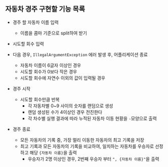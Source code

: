 ## 자동차 경주 구현할 기능 목록
- 경주 할 자동차 이름 입력
  - 이름을 콤마 기준으로 split하여 받기
- 시도할 회수 입력
- 다음 경우, `IllegalArgumentException` 에러 발생 후, 어플리케이션 종료
  - 자동차 이름이 6글자 이상인 경우
  - 시도할 회수가 0보다 작은 경우
  - 시도할 회수에 자연수 이외의 값이 입력될 경우
  
- 경주 시작
  - 시도할 회수만큼 반복
    - 각 자동차별 0~9 사이의 숫자를 랜덤으로 생성
    - 랜덤 생성된 수가 4이상인 경우 전진한다
    - 각 차수별 실행 결과에 따라 누적된 자동차 이동 현황을 `-`모양으로 출력
    
- 경주 종료
  - 모든 자동차의 기록 중, 가장 멀리 이동한 자동차의 최고 기록을 저장
  - 최고 기록과 모든 자동차의 기록을 비교하여, 일치하는 자동차를 우승자로 선정하고 해당 `{자동차 이름}`을 출력
    - 우승자가 2명 이상인 경우, 2번째 우승자 부터 `", {자동차 이름}"`을 출력
